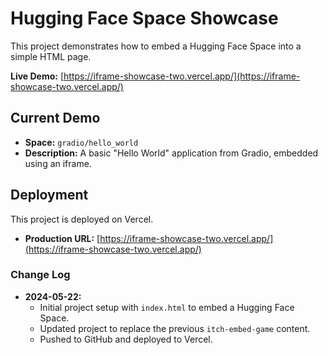 # Hugging Face Space Showcase

This project demonstrates how to embed a Hugging Face Space into a simple HTML page.

**Live Demo:** [https://iframe-showcase-two.vercel.app/](https://iframe-showcase-two.vercel.app/)

## Current Demo

- **Space:** `gradio/hello_world`
- **Description:** A basic "Hello World" application from Gradio, embedded using an iframe.

## Deployment

This project is deployed on Vercel.

- **Production URL:** [https://iframe-showcase-two.vercel.app/](https://iframe-showcase-two.vercel.app/)

### Change Log

- **2024-05-22:**
  - Initial project setup with `index.html` to embed a Hugging Face Space.
  - Updated project to replace the previous `itch-embed-game` content.
  - Pushed to GitHub and deployed to Vercel. 